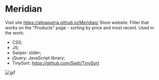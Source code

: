 # Meridian
Visit site https://alinaputria.github.io/Meridian/
Store website.
Filter that works on the "Products" page - sorting by price and most recent.
Used in the work:
- CSS;
- JS;
- Swiper: slider;
- jQuery: JavaScript library;
- TinySort: https://github.com/Sjeiti/TinySort

![gif](https://user-images.githubusercontent.com/94079934/191832080-64ee2304-1cc3-4d58-aecc-1bd0c5292335.gif)
